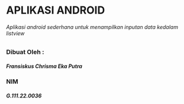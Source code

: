 # APLIKASI ANDROID
###### Aplikasi android sederhana untuk menampilkan inputan data kedalam listview

### Dibuat Oleh :
##### Fransiskus Chrisma Eka Putra
### NIM
##### G.111.22.0036
